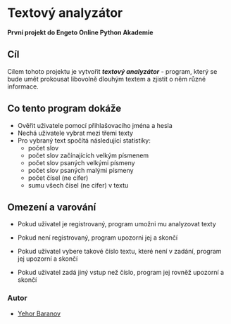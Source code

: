 # Textový analyzátor
**První projekt do Engeto Online Python Akademie**

## Cíl
Cílem tohoto projektu je vytvořit ***textový analyzátor*** - program, který se bude umět 
prokousat libovolně dlouhým textem a zjistit o něm různé informace.

## Co tento program dokáže
- Ověřit uživatele pomocí přihlašovacího jména a hesla
- Nechá uživatele vybrat mezi třemi texty
- Pro vybraný text spočítá následující statistiky:
  - počet slov
  - počet slov začínajících velkým písmenem
  - počet slov psaných velkými písmeny
  - počet slov psaných malými písmeny
  - počet čísel (ne cifer)
  - sumu všech čísel (ne cifer) v textu

## Omezení a varování
- Pokud uživatel je registrovaný, program umožni mu analyzovat texty

- Pokud není registrovaný, program upozorni jej a skončí

- Pokud uživatel vybere takové číslo textu, které není v zadání, program jej upozorní a skončí

- Pokud uživatel zadá jiný vstup než číslo, program jej rovněž upozorní a skončí

### Autor
* [Yehor Baranov](https://github.com/JehorB)